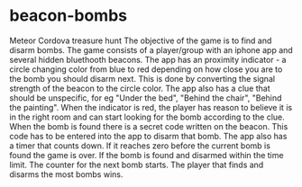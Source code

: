 # beacon-bombs
Meteor Cordova treasure hunt
The objective of the game is to find and disarm bombs. The game consists of a player/group with an iphone app and several hidden bluethooth beacons. The app has an proximity indicator - a circle changing color from blue to red depending on how close you are to the bomb you should disarm next. This is done by converting the signal strength of the beacon to the circle color. The app also has a clue that should be unspecific, for eg "Under the bed", "Behind the chair", "Behind the painting". When the indicator is red, the player has reason to believe it is in the right room and can start looking for the bomb according to the clue. When the bomb is found there is a secret code written on the beacon. This code has to be entered into the app to disarm that bomb. The app also has a timer that counts down. If it reaches zero before the current bomb is found the game is over. If the bomb is found and disarmed within the time limit. The counter for the next bomb starts. The player that finds and disarms the most bombs wins. 
